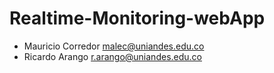 # Realtime-Monitoring-webApp

* Mauricio Corredor malec@uniandes.edu.co
* Ricardo Arango r.arango@uniandes.edu.co

